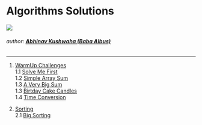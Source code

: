 # Algorithms Solutions 
![](https://hrcdn.net/hackerrank/assets/brand/h_mark_sm-9c05999c62674028552f4e813728e591.svg)
###### author: [**Abhinav Kushwaha (Baba Albus)**](http://babaalbus.com/ "http://babaalbus.com/")
---
1. [WarmUp Challenges](https://github.com/Abhi9935/HackerRank/tree/master/Algorithms/Warmup)  
         1.1 [Solve Me First](https://github.com/Abhi9935/HackerRank/blob/master/Algorithms/Warmup/Solve_Me_First.java)</br>
         1.2 [Simple Array Sum](https://github.com/Abhi9935/HackerRank/blob/master/Algorithms/Warmup/Simple_Array_Sum.java)</br>
         1.3 [A Very Big Sum](https://github.com/Abhi9935/HackerRank/blob/master/Algorithms/Warmup/A_VeryBigSum.java)</br>
         1.3 [Birtday Cake Candles](https://github.com/Abhi9935/HackerRank/blob/master/Algorithms/Warmup/BirthdayCakeCandles.java)</br>
         1.4 [Time Conversion](https://github.com/Abhi9935/HackerRank/tree/master/Algorithms/Warmup/Time%20Conversion)
         
2. [Sorting](https://github.com/Abhi9935/HackerRank/tree/master/Algorithms/Sorting)</br>
         2.1 [Big Sorting](https://github.com/Abhi9935/HackerRank/blob/master/Algorithms/Sorting/Big_Sorting.java) 
